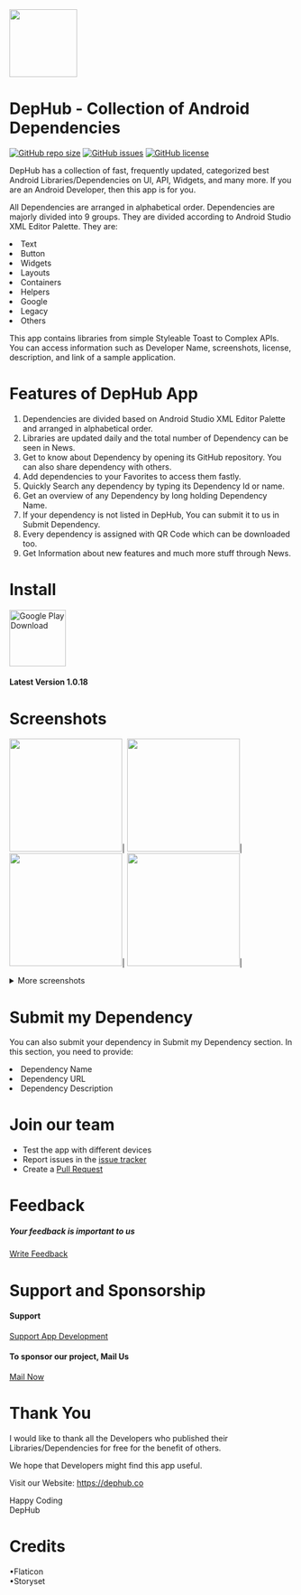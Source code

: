 <img src="https://dephub.co/images/icon128×128.png" width="120"/>

# DepHub - Collection of Android Dependencies

[![GitHub repo size](https://img.shields.io/github/repo-size/gnanendraprasadp/DepHub)](https://github.com/gnanendraprasadp/DepHub)
[![GitHub issues](https://img.shields.io/github/issues/gnanendraprasadp/DepHub?color=red)](https://github.com/gnanendraprasadp/DepHub/issues)
[![GitHub license](https://img.shields.io/github/license/gnanendraprasadp/DepHub?color=lightgrey)](https://github.com/gnanendraprasadp/DepHub/blob/master/LICENSE)

DepHub has a collection of fast, frequently updated, categorized best Android Libraries/Dependencies on UI, API, Widgets, and many more. If you are an Android Developer, then this app is for you.

All Dependencies are arranged in alphabetical order. Dependencies are majorly divided into 9 groups. They are divided according to Android Studio XML Editor Palette. They are:
<li>Text</li>
<li>Button</li>
<li>Widgets</li>
<li>Layouts</li>
<li>Containers</li>
<li>Helpers</li>
<li>Google</li>
<li>Legacy</li>
<li>Others</li>

This app contains libraries from simple Styleable Toast to Complex APIs. You can access information such as Developer Name, screenshots, license, description, and link of a sample application.

# Features of DepHub App

1. Dependencies are divided based on Android Studio XML Editor Palette and arranged in alphabetical order.
2. Libraries are updated daily and the total number of Dependency can be seen in News.
3. Get to know about Dependency by opening its GitHub repository. You can also share dependency with others.
4. Add dependencies to your Favorites to access them fastly.
5. Quickly Search any dependency by typing its Dependency Id or name.
6. Get an overview of any Dependency by long holding Dependency Name.
7. If your dependency is not listed in DepHub, You can submit it to us in Submit Dependency.
8. Every dependency is assigned with QR Code which can be downloaded too.
9. Get Information about new features and much more stuff through News.

# Install

[<img src="https://play.google.com/intl/en_us/badges/static/images/badges/en_badge_web_generic.png" alt="Google Play Download" height="100">](https://play.google.com/store/apps/details?id=com.dephub.android)

#### Latest Version 1.0.18
# Screenshots

<img src="https://play-lh.googleusercontent.com/FZBPIVuM-QgkJMehGkHEc8ndAgUl5BRLNESmrFNUfFxVXOLC_9jxUy7rdLNhxwFwaf0=w1536-h722-rw" width="200"/>|
<img src="https://play-lh.googleusercontent.com/IxBJdKR2d8ngOtYQGs7Srx8NFBs1j_W9jOZ0pj4WpSveI1Ulnqa8HQPt76rMY9TnYms=w1536-h722-rw" width="200"/>|
<img src="https://play-lh.googleusercontent.com/mxf-5FGDdaMQZE-BDpGEibIHHriX35nBt0GfDw9Fy9D4qJs3EMXKYbBIU40dx5CNxA=w1536-h722-rw" width="200"/>|
<img src="https://play-lh.googleusercontent.com/Yy_mSTAM0CztTAk0bYZyDPNPOQ5vXD0ieIus86Trl9Xi-ZPw-iR5DcwKcSM4ttyLpFXy=w1536-h722-rw" width="200"/>|

<details>
  <summary>More screenshots</summary>
<img src="https://play-lh.googleusercontent.com/RpmyoO57oU_tc_grFEgCmGvJQIBao5AWUfygmi2PYJmixYx-WePZpYkE7sszBCLW-9Q=w2560-h1440-rw" width="200"/>|
<img src="https://play-lh.googleusercontent.com/jijam2H6VHrUrqvinerGjwLYV-ILe-evWp84wu3LQ6MfaRo8zyTlHGMpXJ2r6LdYyTA=w2560-h1440-rw" width="200"/>|
<img src="https://play-lh.googleusercontent.com/dlmqWxjHxXR0uRSC2CqxvhkTBj0JiU7lMv8VQpjOLvF2EKp8lEBzS6Eb6SHOUfrN0rY=w2560-h1440-rw" width="200"/>|
<img src="https://play-lh.googleusercontent.com/MtGjxdXEufU4T_V_29QUaXtC02VERhBlRRpj1fQLmjhM4ZfOCV8-ZtSCdpYg2wgu1pM=w2560-h1440-rw" width="200"/>

</details>

 # Submit my Dependency
<p>You can also submit your dependency in Submit my Dependency section. In this section, you need to provide:</p>
<li>Dependency Name</li>
<li>Dependency URL</li>
<li>Dependency Description</li>

# Join our team
  * Test the app with different devices
  * Report issues in the [issue tracker](https://github.com/gnanendraprasadp/DepHub/issues)
  * Create a [Pull Request](https://github.com/gnanendraprasadp/DepHub/pulls)

# Feedback
##### Your feedback is important to us

[Write Feedback](https://dephub.co/feedback)

# Support and Sponsorship
#### Support

[Support App Development](https://dephub.co/support)
<br>

#### To sponsor our project, Mail Us

[Mail Now](mailto:mailtodephub@gmail.com)

# Thank You

I would like to thank all the Developers who published their Libraries/Dependencies for free for the benefit of others.

We hope that Developers might find this app useful.

Visit our Website: https://dephub.co

Happy Coding<br>
DepHub

# Credits

•Flaticon<br>
•Storyset
